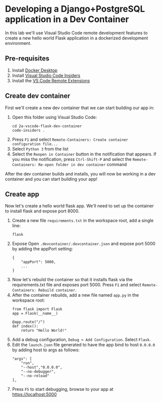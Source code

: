 # Developing a Django+PostgreSQL application in a Dev Container

In this lab we'll use Visual Studio Code remote development features to create a new
hello world Flask application in a dockerized development environment.

## Pre-requisites
1. Install [Docker Desktop](https://www.docker.com/products/docker-desktop)
1. Install [Visual Studio Code Insiders](https://code.visualstudio.com/insiders)
1. Install the [VS Code Remote Extensions](https://aka.ms/vscode-remote) 

## Create dev container
First we'll create a new dev container that we can start building our app in:
1. Open this folder using Visual Studio Code:
    ```
    cd 2a-vscode-flask-dev-container
    code-insiders .
    ```
1. Press `F1` and select `Remote-Containers: Create container configuration file...`
1. Select `Python 3` from the list
1. Select the `Reopen in Container` button in the notification that appears. If you miss the notification, 
press `Ctrl-Shift-P` and select the `Remote-Containers: Re-open folder in dev container` command

After the dev container builds and installs, you will now be working in a dev container and you
can start building your app!

## Create app
Now let's create a hello world flask app. We'll need to set up the container to install flask
and expose port 8000. 
1. Create a new file `requirements.txt` in the workspace root, add a single line:
    ```
    flask
    ```
1. Expose Open `.devcontainer/.devcontainer.json` and expose port 5000 by adding the appPort setting:
    ```
    {
        "appPort": 5000,
        ...
    }
    ```
1. Now let's rebuild the container so that it installs flask via the requirements.txt file and
exposes port 5000. Press `F1` and select `Remote-Containers: Rebuild container`. 
1. After the container rebuilds, add a new file named `app.py` in the workspace root:
    ```
    from flask import Flask
    app = Flask(__name__)

    @app.route("/")
    def index():
        return "Hello World!"
    ```
1. Add a debug configuration, `Debug > Add Configuration`. Select `Flask`.
1. Edit the `launch.json` file generated to have the app bind to host `0.0.0.0` by adding host to args as follows:
    ```
    "args": [
        "run",
        "--host","0.0.0.0",
        "--no-debugger",
        "--no-reload"
    ],
    ```
1. Press `F5` to start debugging, browse to your app at [https://localhost:5000](https://localhost:5000)
